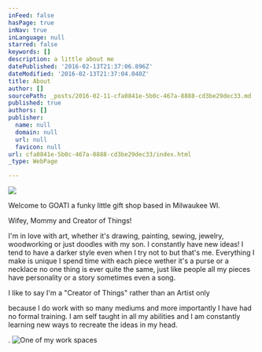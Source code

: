 ```yaml
---
inFeed: false
hasPage: true
inNav: true
inLanguage: null
starred: false
keywords: []
description: a little about me
datePublished: '2016-02-13T21:37:06.896Z'
dateModified: '2016-02-13T21:37:04.040Z'
title: About
author: []
sourcePath: _posts/2016-02-11-cfa0841e-5b0c-467a-8888-cd3be29dec33.md
published: true
authors: []
publisher:
  name: null
  domain: null
  url: null
  favicon: null
url: cfa0841e-5b0c-467a-8888-cd3be29dec33/index.html
_type: WebPage

---
```

![](https://s3-us-west-2.amazonaws.com/the-grid-img/p/53bd9ece2663abd6b76f382765791ba09cf6a936.png)

Welcome to GOATI a funky little gift shop based in Milwaukee WI. 

Wifey, Mommy and Creator of Things!

I'm in love with art, whether it's drawing, painting, sewing, jewelry, woodworking or just doodles with my son. I constantly have new ideas! I tend to have a darker style even when I try not to but that's me. Everything I make is unique I spend time with each piece wether it's a purse or a necklace no one thing is ever quite the same, just like people all my pieces have personality or  a story sometimes even a song.

I like to say I'm a "Creator of Things" rather than an Artist only

because I do work with so many mediums and more importantly I have had no formal training. I am self taught in all my abilities and I am constantly learning new ways to recreate the ideas in my head.

.
![One of my work spaces](https://s3-us-west-2.amazonaws.com/the-grid-img/p/0712b7c73ba7c395610447d9e945d41ef0bced57.jpg)